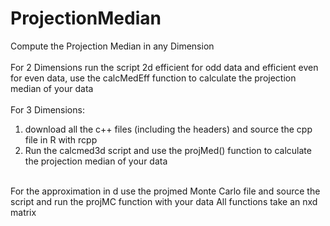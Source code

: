 # ProjectionMedian
Compute the Projection Median in any Dimension <br /> <br />
For 2 Dimensions run the script 2d efficient for odd data and efficient even for even data, use the calcMedEff function to calculate the projection median of your data <br /> <br />
For 3 Dimensions:
1. download all the c++ files (including the headers) and source the cpp file in R with rcpp
2. Run the calcmed3d script and use the projMed() function to calculate the projection median of your data <br />
<br />
For the approximation in d use the projmed Monte Carlo file and source the script and run the projMC function with your data
All functions take an nxd matrix

